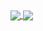 <a href="https://github.com/anuraghazra/github-readme-stats">
  <img align="center" src="https://github-readme-stats.vercel.app/api?username=henrycorkins&?count_private=true&hide=issues,contribs,stars&?theme=buefy&show=reviews"&theme=radical />
</a>
<a href="https://github.com/anuraghazra/convoychat">
  <img align="center" src="https://github-readme-stats.vercel.app/api/top-langs/?username=henrycorkins&langs_count=4&layout=compact" />
</a>
